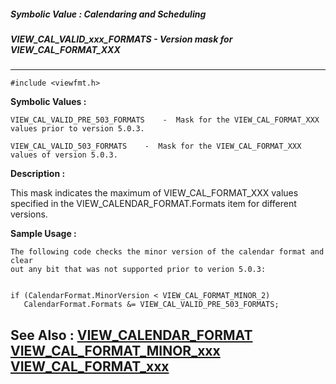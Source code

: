 ##### Symbolic Value : Calendaring and Scheduling
##### VIEW_CAL_VALID_xxx_FORMATS - Version mask for VIEW_CAL_FORMAT_XXX
---
```
#include <viewfmt.h>
```

**Symbolic Values :**

	VIEW_CAL_VALID_PRE_503_FORMATS	  -  Mask for the VIEW_CAL_FORMAT_XXX values prior to version 5.0.3.

	VIEW_CAL_VALID_503_FORMATS	  -  Mask for the VIEW_CAL_FORMAT_XXX values of version 5.0.3.


**Description :**

This mask indicates the maximum of VIEW_CAL_FORMAT_XXX values specified in the  VIEW_CALENDAR_FORMAT.Formats item for different versions.


**Sample Usage :**
```
The following code checks the minor version of the calendar format and clear 
out any bit that was not supported prior to verion 5.0.3:


if (CalendarFormat.MinorVersion < VIEW_CAL_FORMAT_MINOR_2)
   CalendarFormat.Formats &= VIEW_CAL_VALID_PRE_503_FORMATS;

```

**See Also :**
[VIEW_CALENDAR_FORMAT](/domino-c-api-docs/reference/Data/VIEW_CALENDAR_FORMAT)
[VIEW_CAL_FORMAT_MINOR_xxx](/domino-c-api-docs/reference/Symb/VIEW_CAL_FORMAT_MINOR_xxx)
[VIEW_CAL_FORMAT_xxx](/domino-c-api-docs/reference/Symb/VIEW_CAL_FORMAT_xxx)
---

